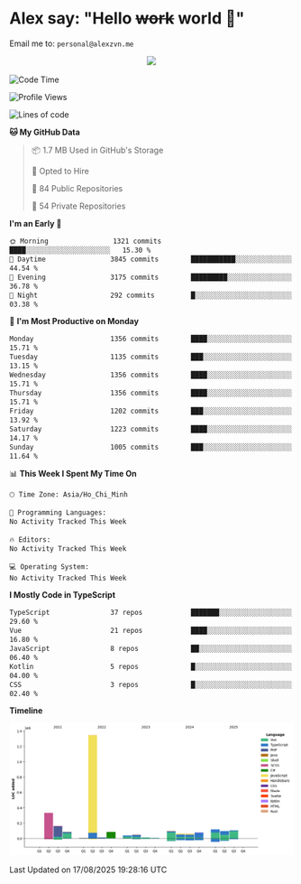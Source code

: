 # Alex say: "Hello ~~work~~ world 🐾"
Email me to: `personal@alexzvn.me`


<p align=center>
  <a href="https://skillicons.dev">
    <img src="https://skillicons.dev/icons?i=ts,js,php,nodejs,bun,vue,nuxt,react,svelte,tauri,laravel,rust,mongodb,docker,electron,redis,rabbitmq,tailwind,git,cloudflare,elysia,mysql,nginx,rollupjs,sentry,ubuntu,yarn,html,css,vite" />
  </a>
</p>

<!--START_SECTION:waka-->
![Code Time](http://img.shields.io/badge/Code%20Time-1%2C066%20hrs%2055%20mins-blue)

![Profile Views](http://img.shields.io/badge/Profile%20Views-0-blue)

![Lines of code](https://img.shields.io/badge/From%20Hello%20World%20I%27ve%20Written-2.8%20million%20lines%20of%20code-blue)

**🐱 My GitHub Data** 

> 📦 1.7 MB Used in GitHub's Storage 
 > 
> 💼 Opted to Hire
 > 
> 📜 84 Public Repositories 
 > 
> 🔑 54 Private Repositories 
 > 
**I'm an Early 🐤** 

```text
🌞 Morning                1321 commits        ████░░░░░░░░░░░░░░░░░░░░░   15.30 % 
🌆 Daytime                3845 commits        ███████████░░░░░░░░░░░░░░   44.54 % 
🌃 Evening                3175 commits        █████████░░░░░░░░░░░░░░░░   36.78 % 
🌙 Night                  292 commits         █░░░░░░░░░░░░░░░░░░░░░░░░   03.38 % 
```
📅 **I'm Most Productive on Monday** 

```text
Monday                   1356 commits        ████░░░░░░░░░░░░░░░░░░░░░   15.71 % 
Tuesday                  1135 commits        ███░░░░░░░░░░░░░░░░░░░░░░   13.15 % 
Wednesday                1356 commits        ████░░░░░░░░░░░░░░░░░░░░░   15.71 % 
Thursday                 1356 commits        ████░░░░░░░░░░░░░░░░░░░░░   15.71 % 
Friday                   1202 commits        ███░░░░░░░░░░░░░░░░░░░░░░   13.92 % 
Saturday                 1223 commits        ████░░░░░░░░░░░░░░░░░░░░░   14.17 % 
Sunday                   1005 commits        ███░░░░░░░░░░░░░░░░░░░░░░   11.64 % 
```


📊 **This Week I Spent My Time On** 

```text
🕑︎ Time Zone: Asia/Ho_Chi_Minh

💬 Programming Languages: 
No Activity Tracked This Week

🔥 Editors: 
No Activity Tracked This Week

💻 Operating System: 
No Activity Tracked This Week
```

**I Mostly Code in TypeScript** 

```text
TypeScript               37 repos            ███████░░░░░░░░░░░░░░░░░░   29.60 % 
Vue                      21 repos            ████░░░░░░░░░░░░░░░░░░░░░   16.80 % 
JavaScript               8 repos             ██░░░░░░░░░░░░░░░░░░░░░░░   06.40 % 
Kotlin                   5 repos             █░░░░░░░░░░░░░░░░░░░░░░░░   04.00 % 
CSS                      3 repos             █░░░░░░░░░░░░░░░░░░░░░░░░   02.40 % 
```



**Timeline**

![Lines of Code chart](https://raw.githubusercontent.com/alexzvn/alexzvn/main/assets/bar_graph.png)


 Last Updated on 17/08/2025 19:28:16 UTC
<!--END_SECTION:waka-->
